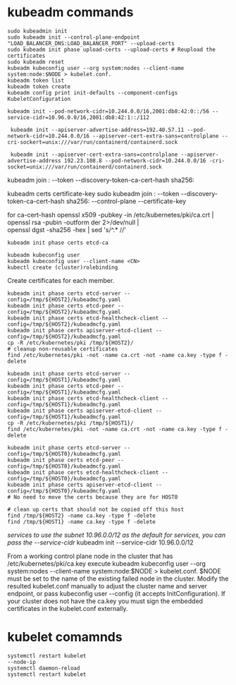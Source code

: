 #							kubeadm commands
	sudo kubeadmin init
	sudo kubeadm init --control-plane-endpoint "LOAD_BALANCER_DNS:LOAD_BALANCER_PORT" --upload-certs
	sudo kubeadm init phase upload-certs --upload-certs # Reupload the certificates
	sudo kubeadm reset
	kubeadm kubeconfig user --org system:nodes --client-name system:node:$NODE > kubelet.conf. 
	kubeadm token list
	kubeadm token create
	kubeadm config print init-defaults --component-configs KubeletConfiguration

	kubeadm init --pod-network-cidr=10.244.0.0/16,2001:db8:42:0::/56 --service-cidr=10.96.0.0/16,2001:db8:42:1::/112

	 kubeadm init --apiserver-advertise-address=192.40.57.11 --pod-network-cidr=10.244.0.0/16 --apiserver-cert-extra-sans=controlplane --cri-sockert=unix:///var/run/containerd/containerd.sock

	 kubeadm init --apiserver-cert-extra-sans=controlplane --apiserver-advertise-address 192.23.108.8 --pod-network-cidr=10.244.0.0/16 -cri-socket=unix:///var/run/containerd/containerd.sock

  kubeadm join <control-plane-host>:<control-plane-port> --token <token> --discovery-token-ca-cert-hash sha256:<hash>

  kubeadm certs certificate-key
  sudo kubeadm join <control-plane-host>:<control-plane-port> --token <token>  --discovery-token-ca-cert-hash sha256:<hash> --control-plane --certificate-key <certificatekey>


  for ca-cert-hash
	openssl x509 -pubkey -in /etc/kubernetes/pki/ca.crt | openssl rsa -pubin -outform der 2>/dev/null | \
   openssl dgst -sha256 -hex | sed 's/^.* //'

	kubeadm init phase certs etcd-ca

	kubeadm kubeconfig user 
	kubeadm kubeconfig user --client-name <CN> 
	kubectl create (cluster)rolebinding
Create certificates for each member.

	kubeadm init phase certs etcd-server --config=/tmp/${HOST2}/kubeadmcfg.yaml
	kubeadm init phase certs etcd-peer --config=/tmp/${HOST2}/kubeadmcfg.yaml
	kubeadm init phase certs etcd-healthcheck-client --config=/tmp/${HOST2}/kubeadmcfg.yaml
	kubeadm init phase certs apiserver-etcd-client --config=/tmp/${HOST2}/kubeadmcfg.yaml
	cp -R /etc/kubernetes/pki /tmp/${HOST2}/
	# cleanup non-reusable certificates
	find /etc/kubernetes/pki -not -name ca.crt -not -name ca.key -type f -delete

	kubeadm init phase certs etcd-server --config=/tmp/${HOST1}/kubeadmcfg.yaml
	kubeadm init phase certs etcd-peer --config=/tmp/${HOST1}/kubeadmcfg.yaml
	kubeadm init phase certs etcd-healthcheck-client --config=/tmp/${HOST1}/kubeadmcfg.yaml
	kubeadm init phase certs apiserver-etcd-client --config=/tmp/${HOST1}/kubeadmcfg.yaml
	cp -R /etc/kubernetes/pki /tmp/${HOST1}/
	find /etc/kubernetes/pki -not -name ca.crt -not -name ca.key -type f -delete

	kubeadm init phase certs etcd-server --config=/tmp/${HOST0}/kubeadmcfg.yaml
	kubeadm init phase certs etcd-peer --config=/tmp/${HOST0}/kubeadmcfg.yaml
	kubeadm init phase certs etcd-healthcheck-client --config=/tmp/${HOST0}/kubeadmcfg.yaml
	kubeadm init phase certs apiserver-etcd-client --config=/tmp/${HOST0}/kubeadmcfg.yaml
	# No need to move the certs because they are for HOST0

	# clean up certs that should not be copied off this host
	find /tmp/${HOST2} -name ca.key -type f -delete
	find /tmp/${HOST1} -name ca.key -type f -delete

*services to use the subnet 10.96.0.0/12 as the default for services, you can pass the --service-cidr*
	kubeadm init --service-cidr 10.96.0.0/12

From a working control plane node in the cluster that has /etc/kubernetes/pki/ca.key execute kubeadm kubeconfig user --org system:nodes --client-name system:node:$NODE > kubelet.conf. $NODE must be set to the name of the existing failed node in the cluster. Modify the resulted kubelet.conf manually to adjust the cluster name and server endpoint, or pass kubeconfig user --config (it accepts InitConfiguration). If your cluster does not have the ca.key you must sign the embedded certificates in the kubelet.conf externally.

# kubelet comamnds
	systemctl restart kubelet
	--node-ip
	systemctl daemon-reload
	systemctl restart kubelet

 							